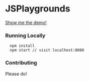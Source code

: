 # JSPlaygrounds

[Show me the demo!](https://ebrahim-hamdy.github.io/JSPlaygrounds/)

### Running Locally

```
  npm install
  npm start // visit localhost:8080
```

### Contributing

Please do!


